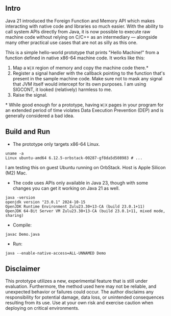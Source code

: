 ## Intro
Java 21 introduced the Foreign Function and Memory API which makes interacting with native
code and libraries so much easier. With the ability to call system APIs directly from Java,
it is now possible to execute raw machine code without relying on C/C++ as an intermediary —
alongside many other practical use cases that are not as silly as this one.

This is a simple hello-world prototype that prints "Hello Machine!" from a function defined
in native x86-64 machine code. It works like this:

1. Map a `W|X` region of memory and copy the machine code there.* 
2. Register a signal handler with the callback pointing to the function that's present
   in the sample machine code. Make sure not to mask any signal that JVM itself would
   intercept for its own purposes. I am using SIGCONT, it looked (relatively) harmless to me.
3. Raise the signal.

\* While good enough for a prototype, having `W|X` pages in your program for an extended period
   of time violates Data Execution Prevention (DEP) and is generally considered a bad idea.

## Build and Run
* The prototype only targets x86-64 Linux.
```shell
uname -a
Linux ubuntu-amd64 6.12.5-orbstack-00287-gf8da5d508983 # ...
```
I am testing this on guest Ubuntu running on OrbStack. Host is Apple Silicon (M2) Mac.

* The code uses APIs only available in Java 23, though with some changes you can get it working
  on Java 21 as well.
```shell
java -version
openjdk version "23.0.1" 2024-10-15
OpenJDK Runtime Environment Zulu23.30+13-CA (build 23.0.1+11)
OpenJDK 64-Bit Server VM Zulu23.30+13-CA (build 23.0.1+11, mixed mode, sharing)
```

* Compile:
```shell
javac Demo.java
```

* Run:
```shell
java --enable-native-access=ALL-UNNAMED Demo
```

## Disclaimer
This prototype utilizes a new, experimental feature that is still under evaluation. Furthermore,
the method used here may not be reliable, and unexpected behavior or failures could occur. The
author disclaims any responsibility for potential damage, data loss, or unintended consequences
resulting from its use. Use at your own risk and exercise caution when deploying on critical
environments.